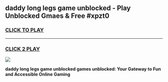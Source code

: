 
## daddy long legs game unblocked - Play Unblocked Gmaes & Free #xpzt0
<h3>
<a href="https://premium.freeplayer.one?title=daddy_long_legs_game_unblocked&ref=01M">CLICK TO PLAY</a></h3>
<hr>

<h3>
<a href="https://premium.freeplayer.one?title=daddy_long_legs_game_unblocked&ref=01M">CLICK 2 PLAY</a>
  
</h3>

<a href="https://premium.freeplayer.one?title=daddy_long_legs_game_unblocked&ref=01M"><img src="https://clearcache.store/games.png"></a>


**daddy long legs game unblocked games unblocked: Your Gateway to Fun and Accessible Online Gaming**

